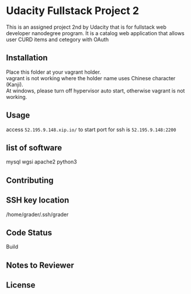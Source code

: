 # Udacity Fullstack Project 2
This is an assigned project 2nd by Udacity that is for fullstack web developer nanodegree program.
It is a catalog web application that allows user CURD items and cetegory with OAuth
## Installation
Place this folder at your vagrant holder.  
vagrant is not working where the holder name uses Chinese character (Kanji).  
At windows, please turn off hypervisor auto start, otherwise vagrant is not working.
## Usage
access `52.195.9.148.xip.io/` to start
port for ssh is `52.195.9.148:2200`
## list of software
mysql
wgsi
apache2
python3

## Contributing

## SSH key location
/home/grader/.ssh/grader

## Code Status
Build

## Notes to Reviewer


## License
